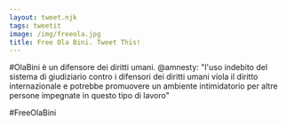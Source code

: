 ```yaml
---
layout: tweet.njk
tags: tweetit
image: /img/freeola.jpg
title: Free Ola Bini. Tweet This!
---
```

#OlaBini è un difensore dei diritti umani.
@amnesty: "l'uso indebito del sistema di giudiziario contro i difensori dei diritti umani viola il diritto internazionale e potrebbe promuovere un ambiente intimidatorio per altre persone impegnate in questo tipo di lavoro"

#FreeOlaBini
